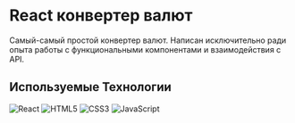 # React конвертер валют

Самый-самый простой конвертер валют. Написан исключительно ради опыта работы с функциональными компонентами и взаимодействия с API.

## Используемые Технологии
![React](https://img.shields.io/badge/-React-61daf8?logo=react&logoColor=black)
![HTML5](https://img.shields.io/badge/-HTML5-e34f26?logo=html5&logoColor=white)
![CSS3](https://img.shields.io/badge/-CSS3-1572b6?logo=css3&logoColor=white)
![JavaScript](https://img.shields.io/badge/-JavaScript-f7df1e?logo=javaScript&logoColor=black)

